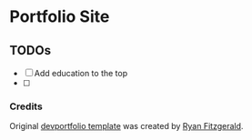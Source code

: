 # Portfolio Site

## TODOs
- [ ] Add education to the top
- [ ] 

### Credits
Original [devportfolio template](https://github.com/RyanFitzgerald/devportfolio) was created by [Ryan Fitzgerald](https://ryanfitzgerald.github.io/).

